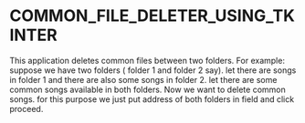 # COMMON_FILE_DELETER_USING_TKINTER
This application deletes common files between two folders.
For  example: suppose we have two folders ( folder 1 and folder 2 say). let there are songs in folder 1 and there are also some songs in folder 2.
let there are some common songs available in both folders. Now we want to delete common songs.
for this purpose we just put address of both folders in field and click proceed.
